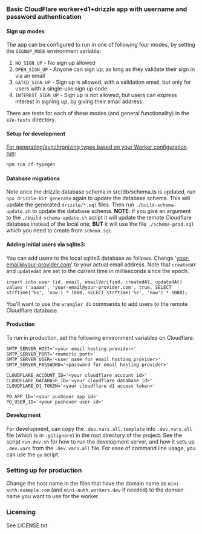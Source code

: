 ### Basic CloudFlare worker+d1+drizzle app with username and password authentication

#### Sign up modes

The app can be configured to run in one of following four modes, by setting the `SIGNUP_MODE`
environment variable:

1. `NO_SIGN_UP` - No sign up allowed
2. `OPEN_SIGN_UP` - Anyone can sign up, as long as they validate their sign in via an email
3. `GATED_SIGN_UP` - Sign up is allowed, with a validation email, but only for users with a single-use sign up code.
4. `INTEREST_SIGN_UP` - Sign up is not allowed, but users can express interest in signing up, by giving their email address.

There are tests for each of these modes (and general functionality) in the `e2e-tests` directory.

#### Setup for development

[For generating/synchronizing types based on your Worker configuration run](https://developers.cloudflare.com/workers/wrangler/commands/#types):

```txt
npm run cf-typegen
```

#### Database migrations

Note once the drizzle database schema in src/db/schema.ts is updated, run `npx drizzle-kit generate`
again to update the database schema. This will update the generated `drizzle/*.sql` files. Then run
`./build-schema-update.sh` to update the database schema. **NOTE**: If you give an argument to the
`./build-schema-update.sh` script it will update the remote Cloudflare database instead of the local
one, **BUT** it will use the file `./schema-prod.sql` which you need to create from `schema.sql`.

#### Adding initial users via sqlite3:

You can add users to the local sqlite3 database as follows. Change 'your-email@your-provider.com' to
your actual email address. Note that `createdAt` and `updatedAt` are set to the current time in
milliseconds since the epoch.

    insert into user (id, email, emailVerified, createdAt, updatedAt) values ('aaaaa', 'your-email@your-provider.com', true, SELECT strftime('%s', 'now') * 1000, SELECT strftime('%s', 'now') * 1000);

You'll want to use the `wrangler d1` commands to add users to the remote Cloudflare database.

#### Production

To run in production, set the following environment variables on Cloudflare:

    SMTP_SERVER_HOST='<your email hosting provider>'
    SMTP_SERVER_PORT='<numeric port>'
    SMTP_SERVER_USER='<user name for email hosting provider>'
    SMTP_SERVER_PASSWORD='<password for email hosting provider>'

    CLOUDFLARE_ACCOUNT_ID='<your cloudflare account id>'
    CLOUDFLARE_DATABASE_ID='<your cloudflare database id>'
    CLOUDFLARE_D1_TOKEN='<your cloudflare d1 access token>'

    PO_APP_ID='<your pushover app id>'
    PO_USER_ID='<your pushover user id>'

#### Development

For development, can copy the `.dev.vars.all.template` into `.dev.vars.all` file (which is in `.gitignore`)
in the root directory of the project. See the script `run-dev.sh` for how to run the development server,
and how it sets up `.dev.vars` from the `.dev.vars.all` file. For ease of command line usage, you can use
the `go` script.

### Setting up for production

Change the host name in the files that have the domain name as `mini-auth.example.com` (and `mini-auth.workers.dev`
if needed) to the domain name you want to use for the worker.

### Licensing
See LICENSE.txt
